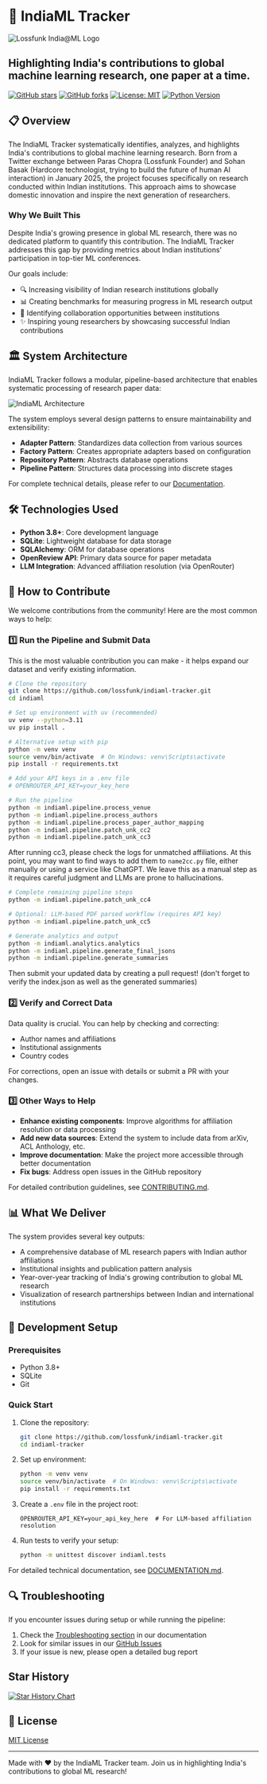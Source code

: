 # 🚀 IndiaML Tracker

![Lossfunk India@ML Logo](./lossfunk-indiaml.png)

## Highlighting India's contributions to global machine learning research, one paper at a time.

[![GitHub stars](https://img.shields.io/github/stars/lossfunk/indiaml-tracker?style=social)](https://github.com/lossfunk/indiaml-tracker/stargazers)
[![GitHub forks](https://img.shields.io/github/forks/lossfunk/indiaml-tracker?style=social)](https://github.com/lossfunk/indiaml-tracker/network/members)
[![License: MIT](https://img.shields.io/badge/License-MIT-yellow.svg)](https://opensource.org/licenses/MIT)
[![Python Version](https://img.shields.io/badge/python-3.8%2B-blue)](https://www.python.org/downloads/)

## 📋 Overview

The IndiaML Tracker systematically identifies, analyzes, and highlights India's contributions to global machine learning research. Born from a Twitter exchange between Paras Chopra (Lossfunk Founder) and Sohan Basak (Hardcore technologist, trying to build the future of human AI interaction) in January 2025, the project focuses specifically on research conducted within Indian institutions. This approach aims to showcase domestic innovation and inspire the next generation of researchers.

### Why We Built This

Despite India's growing presence in global ML research, there was no dedicated platform to quantify this contribution. The IndiaML Tracker addresses this gap by providing metrics about Indian institutions' participation in top-tier ML conferences.

Our goals include:
- 🔍 Increasing visibility of Indian research institutions globally
- 📊 Creating benchmarks for measuring progress in ML research output
- 🤝 Identifying collaboration opportunities between institutions
- ✨ Inspiring young researchers by showcasing successful Indian contributions

## 🏛️ System Architecture

IndiaML Tracker follows a modular, pipeline-based architecture that enables systematic processing of research paper data:

![IndiaML Architecture](./indiaml-architecture.svg)

The system employs several design patterns to ensure maintainability and extensibility:

- **Adapter Pattern**: Standardizes data collection from various sources
- **Factory Pattern**: Creates appropriate adapters based on configuration
- **Repository Pattern**: Abstracts database operations
- **Pipeline Pattern**: Structures data processing into discrete stages

For complete technical details, please refer to our [Documentation](./DOCUMENTATION.md).

## 🛠️ Technologies Used

- **Python 3.8+**: Core development language
- **SQLite**: Lightweight database for data storage
- **SQLAlchemy**: ORM for database operations
- **OpenReview API**: Primary data source for paper metadata
- **LLM Integration**: Advanced affiliation resolution (via OpenRouter)

## 🤝 How to Contribute

We welcome contributions from the community! Here are the most common ways to help:

### 1️⃣ Run the Pipeline and Submit Data

This is the most valuable contribution you can make - it helps expand our dataset and verify existing information.

```bash
# Clone the repository
git clone https://github.com/lossfunk/indiaml-tracker.git
cd indiaml

# Set up environment with uv (recommended)
uv venv --python=3.11
uv pip install .

# Alternative setup with pip
python -m venv venv
source venv/bin/activate  # On Windows: venv\Scripts\activate
pip install -r requirements.txt

# Add your API keys in a .env file
# OPENROUTER_API_KEY=your_key_here

# Run the pipeline
python -m indiaml.pipeline.process_venue
python -m indiaml.pipeline.process_authors
python -m indiaml.pipeline.process_paper_author_mapping
python -m indiaml.pipeline.patch_unk_cc2
python -m indiaml.pipeline.patch_unk_cc3
```

After running cc3, please check the logs for unmatched affiliations. At this point, you may want to find ways to add them to `name2cc.py` file, either manually or using a service like ChatGPT. We leave this as a manual step as it requires careful judgment and LLMs are prone to hallucinations.

```bash
# Complete remaining pipeline steps
python -m indiaml.pipeline.patch_unk_cc4

# Optional: LLM-based PDF parsed workflow (requires API key)
python -m indiaml.pipeline.patch_unk_cc5

# Generate analytics and output
python -m indiaml.analytics.analytics
python -m indiaml.pipeline.generate_final_jsons
python -m indiaml.pipeline.generate_summaries
```

Then submit your updated data by creating a pull request! (don't forget to verify the index.json as well as the generated summaries)

### 2️⃣ Verify and Correct Data

Data quality is crucial. You can help by checking and correcting:
- Author names and affiliations
- Institutional assignments
- Country codes

For corrections, open an issue with details or submit a PR with your changes.

### 3️⃣ Other Ways to Help

- **Enhance existing components**: Improve algorithms for affiliation resolution or data processing
- **Add new data sources**: Extend the system to include data from arXiv, ACL Anthology, etc.
- **Improve documentation**: Make the project more accessible through better documentation
- **Fix bugs**: Address open issues in the GitHub repository

For detailed contribution guidelines, see [CONTRIBUTING.md](./CONTRIBUTING.md).

## 📊 What We Deliver

The system provides several key outputs:

- A comprehensive database of ML research papers with Indian author affiliations
- Institutional insights and publication pattern analysis
- Year-over-year tracking of India's growing contribution to global ML research
- Visualization of research partnerships between Indian and international institutions

## 🔧 Development Setup

### Prerequisites
- Python 3.8+
- SQLite
- Git

### Quick Start

1. Clone the repository:
   ```bash
   git clone https://github.com/lossfunk/indiaml-tracker.git
   cd indiaml-tracker
   ```

2. Set up environment:
   ```bash
   python -m venv venv
   source venv/bin/activate  # On Windows: venv\Scripts\activate
   pip install -r requirements.txt
   ```

3. Create a `.env` file in the project root:
   ```
   OPENROUTER_API_KEY=your_api_key_here  # For LLM-based affiliation resolution
   ```

4. Run tests to verify your setup:
   ```bash
   python -m unittest discover indiaml.tests
   ```

For detailed technical documentation, see [DOCUMENTATION.md](./DOCUMENTATION.md).

## 🔍 Troubleshooting

If you encounter issues during setup or while running the pipeline:

1. Check the [Troubleshooting section](./DOCUMENTATION.md#troubleshooting) in our documentation
2. Look for similar issues in our [GitHub Issues](https://github.com/lossfunk/indiaml-tracker/issues)
3. If your issue is new, please open a detailed bug report

## Star History

[![Star History Chart](https://api.star-history.com/svg?repos=lossfunk/indiaml-tracker&type=Date)](https://www.star-history.com/#lossfunk/indiaml-tracker&Date)

## 📜 License

[MIT License](LICENSE)

---

Made with ❤️ by the IndiaML Tracker team. Join us in highlighting India's contributions to global ML research!